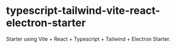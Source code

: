 # typescript-tailwind-vite-react-electron-starter
Starter using Vite + React + Typescript + Tailwind + Electron Starter.
